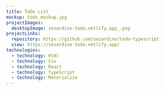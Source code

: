 ```yaml
---
title: ToDo List
mockup: todo_mockup.jpg
projectImages:
  desktopImage: sezardino-todo.netlify.app_.png
projectLinks:
  repository: https://github.com/sezardino/todo-typescript
  view: https://sezardino-todo.netlify.app/
technologies:
  - technology: Html
  - technology: Css
  - technology: React
  - technology: TypeScript
  - technology: Materialize
---
```

